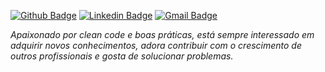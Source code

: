 [![Github Badge](https://img.shields.io/badge/-Github-000?style=flat-square&logo=Github&logoColor=white&link=https://github.com/filipemacedo)](https://github.com/filipemacedo)
[![Linkedin Badge](https://img.shields.io/badge/-LinkedIn-blue?style=flat-square&logo=Linkedin&logoColor=white&link=https://www.linkedin.com/in/filipemacedo98/)](https://www.linkedin.com/in/filipemacedo98/)
[![Gmail Badge](https://img.shields.io/badge/-Gmail-c14438?style=flat-square&logo=Gmail&logoColor=white&link=mailto:devmacedo@gmail.com)](mailto:devmacedo@gmail.com)

<p>
  <em>
     Apaixonado por clean code e boas práticas, está sempre interessado em adquirir novos conhecimentos, adora contribuir com o crescimento de outros profissionais e gosta de solucionar problemas.
  </em>  
</p>
